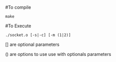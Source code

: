 #To compile

`make`

#To Execute

`./socket.o [-s|-c] [-m (1|2)]`

[] are optional parameters

() are options to use use with optionals parameters